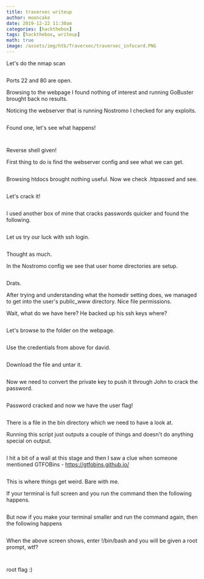 ```yaml
---
title: traverxec writeup
author: mooncake
date: 2019-12-22 11:30am
categories: [hackthebox]
tags: [hackthebox, writeup]
math: true
image: /assets/img/htb/Traverxec/traverxec_infocard.PNG
---
```


<p>Let's do the nmap scan</p>

<figure class="wp-block-image size-large"><img src="/assets/img/htb/Traverxec/1_nmap.PNG" alt="" class="wp-image-78"/></figure>

<p>Ports 22 and 80 are open.</p>

<p>Browsing to the webpage I found nothing of interest and running GoBuster brought back no results.</p>

<p>Noticing the webserver that is running Nostromo I checked for any exploits.</p>

<figure class="wp-block-image size-large"><img src="/assets/img/htb/Traverxec/2_nostromo_metasploit.PNG" alt="" class="wp-image-79"/></figure>

<p>Found one, let's see what happens!</p>

<figure class="wp-block-image size-large"><img src="/assets/img/htb/Traverxec/2_nostromo_metasploit_options.PNG" alt="" class="wp-image-80"/></figure>

<figure class="wp-block-image size-large"><img src="/assets/img/htb/Traverxec/4_nostromo_metasploit_exploit.PNG" alt="" class="wp-image-81"/></figure>

<p>Reverse shell given!</p>

<p>First thing to do is find the webserver config and see what we can get.</p>

<figure class="wp-block-image size-large"><img src="/assets/img/htb/Traverxec/5_nostromo_config.PNG" alt="" class="wp-image-82"/></figure>

<p>Browsing htdocs brought nothing useful. Now we check .htpasswd and see.</p>

<figure class="wp-block-image size-large"><img src="/assets/img/htb/Traverxec/6_nostromo_htpasswd.PNG" alt="" class="wp-image-83"/></figure>

<p>Let's crack it!</p>

<figure class="wp-block-image size-large"><img src="/assets/img/htb/Traverxec/7_nostromo_htpasswd_crack.PNG" alt="" class="wp-image-84"/></figure>

<p>I used another box of mine that cracks passwords quicker and found the following.</p>

<figure class="wp-block-image size-large"><img src="/assets/img/htb/Traverxec/8_nostromo_htpasswd_cracked.PNG" alt="" class="wp-image-85"/></figure>

<p>Let us try our luck with ssh login.</p>

<figure class="wp-block-image size-large"><img src="/assets/img/htb/Traverxec/9_david_ssh_noluck.PNG" alt="" class="wp-image-86"/></figure>

<p>Thought as much.</p>

<p> In the Nostromo config we see that user home directories are setup.</p>

<figure class="wp-block-image size-large"><img src="/assets/img/htb/Traverxec/10_user_space.PNG" alt="" class="wp-image-87"/></figure>

<p>Drats.</p>

<p>After trying and understanding what the homedir setting does, we managed to get into the user's public_www directory. Nice file permissions.</p>

<p>Wait, what do we have here? He backed up his ssh keys where?</p>

<figure class="wp-block-image size-large"><img src="/assets/img/htb/Traverxec/11_user_directory.PNG" alt="" class="wp-image-88"/></figure>

<p>Let's browse to the folder on the webpage.</p>

<figure class="wp-block-image size-large"><img src="/assets/img/htb/Traverxec/12_login_page.PNG" alt="" class="wp-image-89"/></figure>

<p>Use the credentials from above for david.</p>

<figure class="wp-block-image size-large"><img src="/assets/img/htb/Traverxec/13_ssh_keys.PNG" alt="" class="wp-image-90"/></figure>

<p>Download the file and untar it.</p>

<figure class="wp-block-image size-large"><img src="/assets/img/htb/Traverxec/14_downloaded_ssh_keys.PNG" alt="" class="wp-image-91"/></figure>

<p>Now we need to convert the private key to push it through John to crack the password.</p>

<figure class="wp-block-image size-large"><img src="/assets/img/htb/Traverxec/15_sshkey_cracked.PNG" alt="" class="wp-image-92"/></figure>

<p>Password cracked and now we have the user flag!</p>

<figure class="wp-block-image size-large"><img src="/assets/img/htb/Traverxec/16_user_flag.PNG" alt="" class="wp-image-108"/></figure>

<p>There is a file in the bin directory which we need to have a look at.</p>

<p>Running this script just outputs a couple of things and doesn't do anything special on output.</p>

<figure class="wp-block-image size-large"><img src="/assets/img/htb/Traverxec/17_server_stats_script.PNG" alt="" class="wp-image-94"/></figure>

<p> I hit a bit of a wall at this stage and then I saw a clue when someone mentioned GTFOBins - <a href="https://gtfobins.github.io/">https://gtfobins.github.io/</a> </p>

<figure class="wp-block-image size-large"><img src="/assets/img/htb/Traverxec/18_gtfobins_jounalctl.PNG" alt="" class="wp-image-95"/></figure>

<p>This is where things get weird. Bare with me.</p>

<p>If your terminal is full screen and you run the command then the following happens.</p>

<figure class="wp-block-image size-large"><img src="/assets/img/htb/Traverxec/19_gtfobins_fullscreen.PNG" alt="" class="wp-image-96"/></figure>

<p>But now if you make your terminal smaller and run the command again, then the following happens</p>

<figure class="wp-block-image size-large"><img src="/assets/img/htb/Traverxec/19_gtfobins_small.PNG" alt="" class="wp-image-97"/></figure>

<p>When the above screen shows, enter !/bin/bash and you will be given a root prompt, wtf?</p>

<figure class="wp-block-image size-large"><img src="/assets/img/htb/Traverxec/19_gtfobins_wtf.PNG" alt="" class="wp-image-98"/></figure>

<figure class="wp-block-image size-large"><img src="/assets/img/htb/Traverxec/20_root_flag.PNG" alt="" class="wp-image-109"/></figure>

<p>root flag :)</p>
